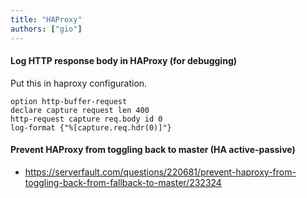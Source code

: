 ```yaml
---
title: "HAProxy"
authors: ["gio"]
---
```


#### Log HTTP response body in HAProxy (for debugging)

Put this in haproxy configuration.

```
option http-buffer-request
declare capture request len 400
http-request capture req.body id 0
log-format {"%[capture.req.hdr(0)]"}
```

#### Prevent HAProxy from toggling back to master (HA active-passive)

- https://serverfault.com/questions/220681/prevent-haproxy-from-toggling-back-from-fallback-to-master/232324
